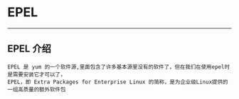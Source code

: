 #   EPEL

***
## EPEL 介绍
```
EPEL 是 yum 的一个软件源,里面包含了许多基本源里没有的软件了，但在我们在使用epel时是需要安装它才可以了，
EPEL，即 Extra Packages for Enterprise Linux 的简称，是为企业级Linux提供的一组高质量的额外软件包
```
